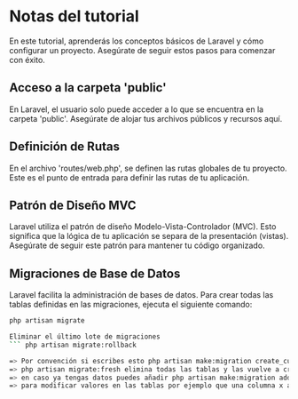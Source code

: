 # Notas del tutorial 

En este tutorial, aprenderás los conceptos básicos de Laravel y cómo configurar un proyecto. Asegúrate de seguir estos pasos para comenzar con éxito.

## Acceso a la carpeta 'public'
En Laravel, el usuario solo puede acceder a lo que se encuentra en la carpeta 'public'. Asegúrate de alojar tus archivos públicos y recursos aquí.

## Definición de Rutas

En el archivo 'routes/web.php', se definen las rutas globales de tu proyecto. Este es el punto de entrada para definir las rutas de tu aplicación.

## Patrón de Diseño MVC

Laravel utiliza el patrón de diseño Modelo-Vista-Controlador (MVC). Esto significa que la lógica de tu aplicación se separa de la presentación (vistas). Asegúrate de seguir este patrón para mantener tu código organizado.

## Migraciones de Base de Datos
Laravel facilita la administración de bases de datos. Para crear todas las tablas definidas en las migraciones, ejecuta el siguiente comando:

```bash
php artisan migrate

Eliminar el último lote de migraciones
``` php artisan migrate:rollback

=> Por convención si escribes esto php artisan make:migration create_cursos_table te crea el archivo ya con el Schema y con el down además de tener el nombre de la tabla
=> php artisan migrate:fresh elimina todas las tablas y las vuelve a crear, mucho cuidado porque ELIMINA TODO,  si no hay datos puede servir para añadir una columna  
=> en caso ya tengas datos puedes añadir php artisan make:migration add_$columna_to_$tabla_table y se crea un nuevo archivo donde puedes añadir la columna, importante, recuerda añadir que sea nullable
=> para modificar valores en las tablas por ejemplo que una columna x acepte solo 50 valores en vez de 255 primero debemos de poner composer require doctrine/dbal y luego seguir las instrucciones de la página oficila de larabel para eso 